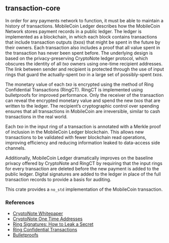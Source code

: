 ## transaction-core

In order for any payments network to function, it must be able to maintain a history of transactions. MobileCoin Ledger describes how the MobileCoin Network stores payment records in a public ledger. The ledger is implemented as a blockchain, in which each block contains transactions that include transaction outputs (*txos*) that might be spent in the future by their owners. Each transaction also includes a proof that all value spent in the transaction has never been spent before. The underlying design is based on the privacy-preserving CryptoNote ledger protocol, which obscures the identity of all *txo* owners using one-time recipient addresses. The link between sender and recipient is protected through the use of input rings that guard the actually-spent *txo* in a large set of possibly-spent *txos*.

The monetary value of each *txo* is encrypted using the method of Ring Confidential Transactions (RingCT). RingCT is implemented using bulletproofs for improved performance. Only the receiver of the transaction can reveal the encrypted monetary value and spend the new *txos* that are written to the ledger. The recipient’s cryptographic control over spending ensures that all transactions in MobileCoin are irreversible, similar to cash transactions in the real world.

Each *txo* in the input ring of a transaction is annotated with a Merkle proof of inclusion in the MobileCoin Ledger blockchain. This allows new transactions to be validated with fewer blockchain read operations, improving efficiency and reducing information leaked to data-access side channels.

Additionally, MobileCoin Ledger dramatically improves on the baseline privacy offered by CryptoNote and RingCT by requiring that the input rings for every transaction are deleted before the new payment is added to the public ledger. Digital signatures are added to the ledger in place of the full transaction records to provide a basis for auditing.

This crate provides a `no_std` implementation of the MobileCoin transaction.

### References

* [CryptoNote Whitepaper](https://cryptonote.org/whitepaper.pdf)
* [CryptoNote One Time Addresses](https://cryptonote.org/cns/cns007.txt)
* [Ring Signatures: How to Leak a Secret](https://www.iacr.org/archive/asiacrypt2001/22480554.pdf)
* [Ring Confidential Transactions](https://eprint.iacr.org/2015/1098.pdf)
* [Bulletproofs](https://eprint.iacr.org/2017/1066.pdf)
